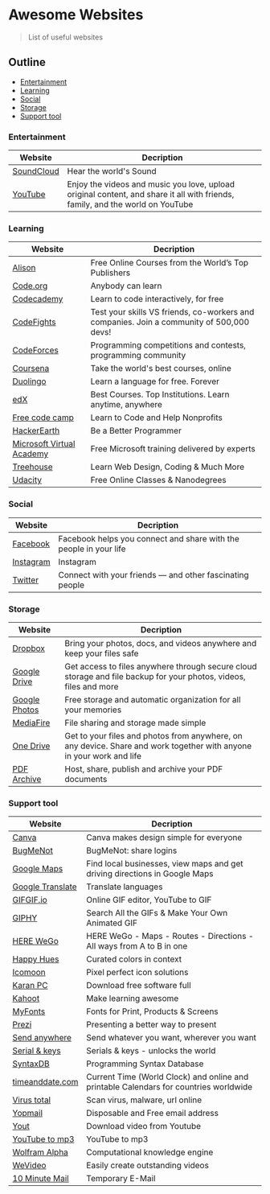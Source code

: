 # Awesome Websites
> List of useful websites

## Outline
* [Entertainment](#entertainment)
* [Learning](#learning)
* [Social](#social)
* [Storage](#storage)
* [Support tool](#support-tool)

### Entertainment
|Website|Decription|
|-------|----------|
|[SoundCloud](https://soundcloud.com)|Hear the world's Sound|
|[YouTube](https://www.youtube.com)|Enjoy the videos and music you love, upload original content, and share it all with friends, family, and the world on YouTube|

### Learning
|Website|Decription|
|-------|----------|
|[Alison](https://alison.com)|Free Online Courses from the World’s Top Publishers|
|[Code.org](https://code.org)|Anybody can learn|
|[Codecademy](https://www.codecademy.com)|Learn to code interactively, for free|
|[CodeFights](https://codefights.com)|Test your skills VS friends, co-workers and companies. Join a community of 500,000 devs!|
|[CodeForces](http://codeforces.com)|Programming competitions and contests, programming community|
|[Coursena](https://www.coursera.org)|Take the world's best courses, online|
|[Duolingo](https://www.duolingo.com)|Learn a language for free. Forever|
|[edX](https://www.edx.org)|Best Courses. Top Institutions. Learn anytime, anywhere|
|[Free code camp](https://www.freecodecamp.com)|Learn to Code and Help Nonprofits|
|[HackerEarth](https://www.hackerearth.com)|Be a Better Programmer|
|[Microsoft Virtual Academy](https://mva.microsoft.com)|Free Microsoft training delivered by experts|
|[Treehouse](https://teamtreehouse.com)|Learn Web Design, Coding & Much More|
|[Udacity](https://www.udacity.com)|Free Online Classes & Nanodegrees|

### Social
|Website|Decription|
|-------|----------|
|[Facebook](https://www.facebook.com)|Facebook helps you connect and share with the people in your life|
|[Instagram](https://www.instagram.com)|Instagram|
|[Twitter](https://twitter.com)|Connect with your friends — and other fascinating people|

### Storage
|Website|Decription|
|-------|----------|
|[Dropbox](https://www.dropbox.com)|Bring your photos, docs, and videos anywhere and keep your files safe|
|[Google Drive](https://drive.google.com)|Get access to files anywhere through secure cloud storage and file backup for your photos, videos, files and more|
|[Google Photos](https://www.google.com/photos/about/)|Free storage and automatic organization for all your memories|
|[MediaFire](https://www.mediafire.com)|File sharing and storage made simple|
|[One Drive](https://onedrive.live.com)|Get to your files and photos from anywhere, on any device. Share and work together with anyone in your work and life|
|[PDF Archive](https://www.pdf-archive.com)|Host, share, publish and archive your PDF documents|

### Support tool
|Website|Decription|
|-------|----------|
|[Canva](https://www.canva.com)|Canva makes design simple for everyone|
|[BugMeNot](http://bugmenot.com)|BugMeNot: share logins|
|[Google Maps](https://www.google.com/maps/@?dg=dbrw&newdg=1)|Find local businesses, view maps and get driving directions in Google Maps|
|[Google Translate](https://translate.google.com)|Translate languages|
|[GIFGIF.io](https://www.gifgif.io)|Online GIF editor, YouTube to GIF|
|[GIPHY](https://giphy.com)|Search All the GIFs & Make Your Own Animated GIF|
|[HERE WeGo](https://wego.here.com)|HERE WeGo - Maps - Routes - Directions - All ways from A to B in one|
|[Happy Hues](https://www.happyhues.co)|Curated colors in context|
|[Icomoon](https://icomoon.io)|Pixel perfect icon solutions|
|[Karan PC](https://karanpc.com)|Download free software full|
|[Kahoot](https://kahoot.com)|Make learning awesome|
|[MyFonts](http://www.myfonts.com)|Fonts for Print, Products & Screens|
|[Prezi](https://prezi.com)|Presenting a better way to present|
|[Send anywhere](https://send-anywhere.com)|Send whatever you want, wherever you want|
|[Serial & keys](https://www.serials.ws)|Serials & keys - unlocks the world|
|[SyntaxDB](https://syntaxdb.com)|Programming Syntax Database|
|[timeanddate.com](https://www.timeanddate.com)|Current Time (World Clock) and online and printable Calendars for countries worldwide|
|[Virus total](https://www.virustotal.com)|Scan virus, malware, url online|
|[Yopmail](http://www.yopmail.com)|Disposable and Free email address|
|[Yout](https://yout.com)|Download video from Youtube|
|[YouTube to mp3](https://ytmp3.cc)|YouTube to mp3|
|[Wolfram Alpha](https://www.wolframalpha.com)|Computational knowledge engine|
|[WeVideo](https://www.wevideo.com)|Easily create outstanding videos|
|[10 Minute Mail](https://10minutemail.com/10MinuteMail/index.html)|Temporary E-Mail|
